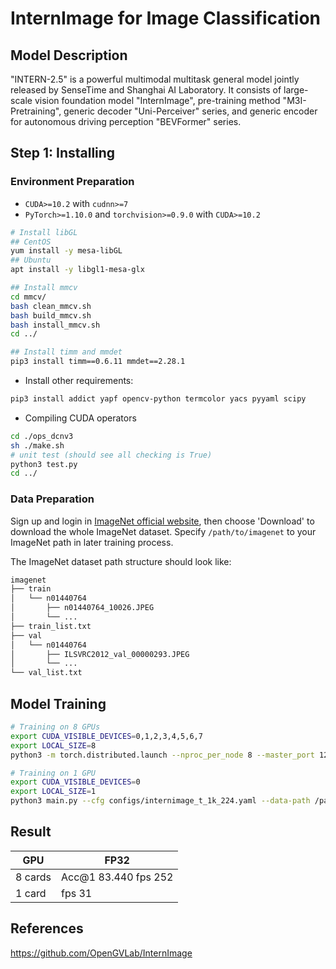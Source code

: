 # InternImage for Image Classification

## Model Description

"INTERN-2.5" is a powerful multimodal multitask general model jointly released by SenseTime and Shanghai AI Laboratory. It consists of large-scale vision foundation model "InternImage", pre-training method "M3I-Pretraining", generic decoder "Uni-Perceiver" series, and generic encoder for autonomous driving perception "BEVFormer" series.

## Step 1: Installing

### Environment Preparation

-  `CUDA>=10.2` with `cudnn>=7` 
-  `PyTorch>=1.10.0` and `torchvision>=0.9.0` with `CUDA>=10.2`

```bash
# Install libGL
## CentOS
yum install -y mesa-libGL
## Ubuntu
apt install -y libgl1-mesa-glx

## Install mmcv
cd mmcv/
bash clean_mmcv.sh
bash build_mmcv.sh
bash install_mmcv.sh
cd ../

## Install timm and mmdet
pip3 install timm==0.6.11 mmdet==2.28.1
```

- Install other requirements:

```bash
pip3 install addict yapf opencv-python termcolor yacs pyyaml scipy
```

- Compiling CUDA operators
```bash
cd ./ops_dcnv3
sh ./make.sh
# unit test (should see all checking is True)
python3 test.py
cd ../
```

### Data Preparation

Sign up and login in [ImageNet official website](https://www.image-net.org/index.php), then choose 'Download' to download the whole ImageNet dataset. Specify `/path/to/imagenet` to your ImageNet path in later training process.

The ImageNet dataset path structure should look like:

```bash
imagenet
├── train
│   └── n01440764
│       ├── n01440764_10026.JPEG
│       └── ...
├── train_list.txt
├── val
│   └── n01440764
│       ├── ILSVRC2012_val_00000293.JPEG
│       └── ...
└── val_list.txt
```

## Model Training

```bash
# Training on 8 GPUs
export CUDA_VISIBLE_DEVICES=0,1,2,3,4,5,6,7
export LOCAL_SIZE=8
python3 -m torch.distributed.launch --nproc_per_node 8 --master_port 12345  main.py --cfg configs/internimage_t_1k_224.yaml --data-path /path/to/imagenet

# Training on 1 GPU
export CUDA_VISIBLE_DEVICES=0
export LOCAL_SIZE=1
python3 main.py --cfg configs/internimage_t_1k_224.yaml --data-path /path/to/imagenet

```

## Result

| GPU         | FP32                                 |
| ----------- | ------------------------------------ |
| 8 cards     |  Acc@1 83.440     fps 252            |
| 1 card      |                   fps 31             |

## References

https://github.com/OpenGVLab/InternImage
